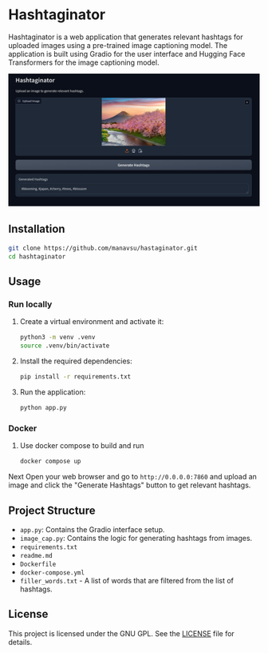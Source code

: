 # Hashtaginator

Hashtaginator is a web application that generates relevant hashtags for uploaded images using a pre-trained image captioning model. The application is built using Gradio for the user interface and Hugging Face Transformers for the image captioning model.

![Example](example.png)

## Installation
```bash
git clone https://github.com/manavsu/hastaginator.git
cd hashtaginator
```

## Usage

### Run locally
1. Create a virtual environment and activate it:
    ```bash
    python3 -m venv .venv
    source .venv/bin/activate
    ```

2. Install the required dependencies:
    ```bash
    pip install -r requirements.txt
    ```
3. Run the application:
    ```bash
    python app.py
    ```

### Docker
1. Use docker compose to build and run
    ```bash
    docker compose up
    ```

Next Open your web browser and go to `http://0.0.0.0:7860` and upload an image and click the "Generate Hashtags" button to get relevant hashtags.

## Project Structure

- `app.py`: Contains the Gradio interface setup.
- `image_cap.py`: Contains the logic for generating hashtags from images.
- `requirements.txt`
- `readme.md`
- `Dockerfile`
- `docker-compose.yml`
- `filler_words.txt` - A list of words that are filtered from the list of hashtags.

## License

This project is licensed under the GNU GPL. See the [LICENSE](LICENSE) file for details.